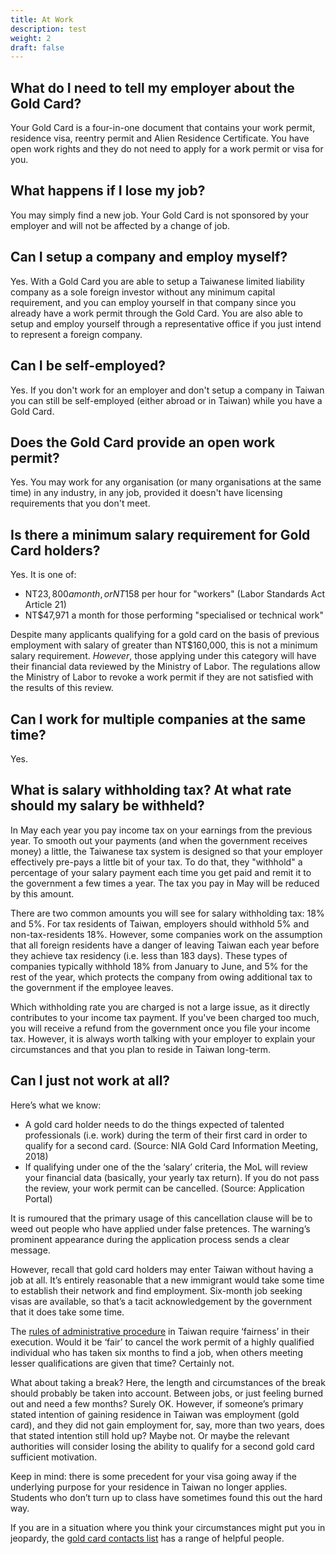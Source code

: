 ```yaml
---
title: At Work
description: test
weight: 2
draft: false
---
```

<!--- (c) Tom Fifield, licensed under a
Creative Commons Attribution-NonCommercial-ShareAlike 4.0 International License. -->

## What do I need to tell my employer about the Gold Card?
Your Gold Card is a four-in-one document that contains your work permit, residence visa, reentry
 permit and Alien Residence Certificate. You have open work rights and they do not need to apply
 for a work permit or visa for you.

## What happens if I lose my job?
You may simply find a new job. Your Gold Card is not sponsored by your employer and will not be
 affected by a change of job.

## Can I setup a company and employ myself?
Yes. With a Gold Card you are able to setup a Taiwanese limited liability company as a sole foreign investor
 without any minimum capital requirement, and you can employ yourself in that company since you already have a
 work permit through the Gold Card. You are also able to setup and employ yourself through a representative office
 if you just intend to represent a foreign company.

## Can I be self-employed?
Yes. If you don't work for an employer and don't setup a company in Taiwan you can still be self-employed (either abroad or in Taiwan) while you have a Gold Card.

## Does the Gold Card provide an open work permit?
Yes. You may work for any organisation (or many organisations at the same time) in any industry,
 in any job, provided it doesn't have licensing requirements that you don't meet.

## Is there a minimum salary requirement for Gold Card holders?
Yes. It is one of:

* NT$23,800 a month, or NT$158 per hour for "workers" (Labor Standards Act Article 21)
* NT$47,971 a month for those performing "specialised or technical work" 

Despite many applicants qualifying for a gold card on the basis of previous employment with salary
 of greater than NT$160,000, this is not a minimum salary requirement. _However_, those applying
 under this category will have their financial data reviewed by the Ministry of Labor. The
 regulations allow the Ministry of Labor to revoke a work permit if they are not satisfied with
 the results of this review.

## Can I work for multiple companies at the same time?
Yes.

## What is salary withholding tax? At what rate should my salary be withheld?
In May each year you pay income tax on your earnings from the previous year. To smooth out your
 payments (and when the government receives money) a little, the Taiwanese tax system is designed
 so that your employer effectively pre-pays a little bit of your tax. To do that, they
 "withhold" a percentage of your salary payment each time you get paid and remit it to
 the government a few times a year. The tax you pay in May will be reduced by this amount.

There are two common amounts you will see for salary withholding tax: 18% and 5%. For
 tax residents of Taiwan, employers should withhold 5% and non-tax-residents 18%.
 However, some companies work on the assumption that all foreign residents have a danger of
 leaving Taiwan each year before they achieve tax residency (i.e. less than 183 days).
 These types of companies typically withhold 18% from January to June, and 5% for the rest of
 the year, which protects the company from owing additional tax to the government if the
 employee leaves.

Which withholding rate you are charged is not a large issue, as it directly contributes to your
 income tax payment. If you've been charged too much, you will receive a refund from the
 government once you file your income tax. However, it is always worth talking with your
 employer to explain your circumstances and that you plan to reside in Taiwan long-term.

## Can I just not work at all?
Here’s what we know:

* A gold card holder needs to do the things expected of talented professionals (i.e. work) during the term of their first card in order to qualify for a second card. (Source: NIA Gold Card Information Meeting, 2018)
* If qualifying under one of the the ‘salary’ criteria, the MoL will review your financial data (basically, your yearly tax return). If you do not pass the review, your work permit can be cancelled. (Source: Application Portal)

It is rumoured that the primary usage of this cancellation clause will be to weed out people who
 have applied under false pretences. The warning’s prominent appearance during the application process
 sends a clear message.

However, recall that gold card holders may enter Taiwan without having a job at all. It’s entirely
 reasonable that a new immigrant would take some time to establish their network and find employment.
 Six-month job seeking visas are available, so that’s a tacit acknowledgement by the government
 that it does take some time.

The [rules of administrative procedure](https://law.moj.gov.tw/ENG/LawClass/LawAll.aspx?pcode=A0030055)
 in Taiwan require ‘fairness’ in their execution. Would it be ‘fair’ to cancel the work permit of a
 highly qualified individual who has taken six months to find a job, when others meeting lesser
 qualifications are given that time? Certainly not.

What about taking a break? Here, the length and circumstances of the break should probably be taken
 into account. Between jobs, or just feeling burned out and need a few months? Surely OK. However,
 if someone’s primary stated intention of gaining residence in Taiwan was employment (gold card),
 and they did not gain employment for, say, more than two years, does that stated intention still
 hold up? Maybe not. Or maybe the relevant authorities will consider losing the ability to qualify
for a second gold card sufficient motivation.

Keep in mind: there is some precedent for your visa going away if the underlying purpose for your
 residence in Taiwan no longer applies. Students who don’t turn up to class have sometimes found
 this out the hard way.

If you are in a situation where you think your circumstances might put you in jeopardy, the [gold
card contacts list](https://foreigntalentact.ndc.gov.tw/en/cp.aspx?n=D927ED39BDAE7478&s=DA2F7BC919B77E24)
 has a range of helpful people.

